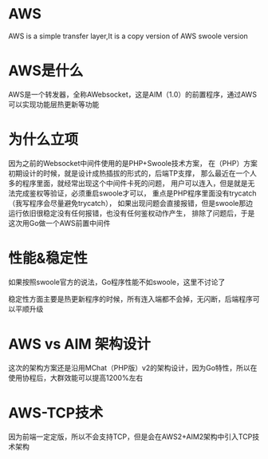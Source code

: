 # AWS
AWS is a simple transfer layer,It is a copy version of AWS swoole version

# AWS是什么
AWS是一个转发器，全称AWebsocket，这是AIM（1.0）的前置程序，通过AWS可以实现功能层热更新等功能

# 为什么立项
因为之前的Websocket中间件使用的是PHP+Swoole技术方案，
在（PHP）方案初期设计的时候，就是设计成热插拔的形式的，后端TP支撑，
那么最近在一个人多的程序里面，就经常出现这个中间件卡死的问题，
用户可以连入，但是就是无法完成鉴权等验证，必须重启swoole才可以，
重点是PHP程序里面没有trycatch（我写程序会尽量避免trycatch），
如果出现问题会直接报错，但是swoole那边运行依旧很稳定没有任何报错，也没有任何鉴权动作产生，
排除了问题后，于是这次用Go做一个AWS前置中间件

# 性能&稳定性
如果按照swoole官方的说法，Go程序性能不如swoole，这里不讨论了

稳定性方面主要是热更新程序的时候，所有连入端都不会掉，无闪断，后端程序可以平顺升级


# AWS vs AIM 架构设计

这次的架构方案还是沿用MChat（PHP版）v2的架构设计，因为Go特性，所以在使用协程后，大群效能可以提高1200%左右

# AWS-TCP技术

因为前端一定定版，所以不会支持TCP，但是会在AWS2+AIM2架构中引入TCP技术架构